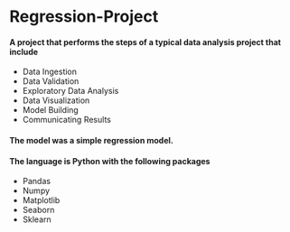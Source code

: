 # Regression-Project

#### A project that performs the steps of a typical data analysis project that include
- Data Ingestion
- Data Validation
- Exploratory Data Analysis
- Data Visualization
- Model Building
- Communicating Results

#### The model was a simple regression model.
#### The language is Python with the following packages
- Pandas
- Numpy
- Matplotlib
- Seaborn
- Sklearn
